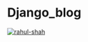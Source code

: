# Django_blog

[![rahul-shah](https://circleci.com/gh/rahul-shah/cluelesslyparenting.svg?style=svg)](https://app.circleci.com/pipelines/github/rahul-shah/cluelesslyparenting)
